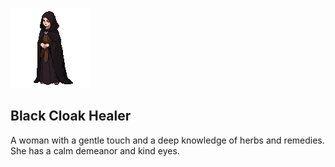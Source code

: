 ![alt text](healer.png)

## Black Cloak Healer

A woman with a gentle touch and a deep knowledge of herbs and remedies. She has a calm demeanor and kind eyes.

